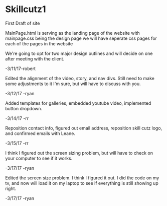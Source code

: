 # Skillcutz1
First Draft of site


MainPage.html is serving as the landing page of the website with mainpage.css being the design page
  we will have seperate css pages for each of the pages in the website
  
We're going to opt for two major design outlines and will decide on one after meeting with the client. 

-3/11/17-robert

Edited the alignment of the video, story, and nav divs. Still need to make some adjustments to it I'm sure, but will have to discuss with you. 

-3/12/17 -ryan

Added templates for galleries, embedded youtube video, implemented button dropdown.

-3/14/17 -rr

Reposition contact info, figured out email address, reposition skill cutz logo, and confirmed emails with Leane.

-3/15/17 -rr

I think I figured out the screen sizing problem, but will have to check on your computer to see if it works.

-3/17/17 -ryan

Edited the screen size problem. I think I figured it out. I did the code on my tv, and now will load it on my laptop to see if everything is still showing up right.

-3/17/17 -ryan

